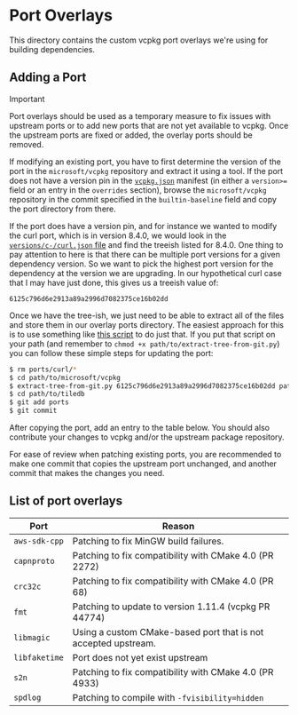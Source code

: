 # Port Overlays

This directory contains the custom vcpkg port overlays we're using for building dependencies. 

## Adding a Port

> [!IMPORTANT]
> Port overlays should be used as a temporary measure to fix issues with upstream ports or to add new ports that are not yet available to vcpkg. Once the upstream ports are fixed or added, the overlay ports should be removed.

If modifying an existing port, you have to first determine the version of the port in the `microsoft/vcpkg` repository and extract it using a tool. If the port does not have a version pin in the [`vcpkg.json`](../vcpkg.json) manifest (in either a `version>=` field or an entry in the `overrides` section), browse the `microsoft/vcpkg` repository in the commit specified in the `builtin-baseline` field and copy the port directory from there.

If the port does have a version pin, and for instance we wanted to modify the curl port, which is in version 8.4.0, we would look in the [`versions/c-/curl.json` file](https://github.com/microsoft/vcpkg/blob/master/versions/c-/curl.json) and find the treeish listed for 8.4.0. One thing to pay attention to here is that there can be multiple port versions for a given dependency version. So we want to pick the highest port version for the dependency at the version we are upgrading. In our hypothetical curl case that I may have just done, this gives us a treeish value of:

   `6125c796d6e2913a89a2996d7082375ce16b02dd`

Once we have the tree-ish, we just need to be able to extract all of the files and store them in our overlay ports directory. The easiest approach for this is to use something like [this script](https://gist.github.com/mhl/498447/b245d48f2a22301415a30ca8a68241f96e0b3861) to do just that. If you put that script on your path (and remember to `chmod +x path/to/extract-tree-from-git.py`) you can follow these simple steps for updating the port:

```bash
$ rm ports/curl/*
$ cd path/to/microsoft/vcpkg
$ extract-tree-from-git.py 6125c796d6e2913a89a2996d7082375ce16b02dd path/to/tiledb/ports/curl/
$ cd path/to/tiledb
$ git add ports
$ git commit
```

After copying the port, add an entry to the table below. You should also contribute your changes to vcpkg and/or the upstream package repository.

For ease of review when patching existing ports, you are recommended to make one commit that copies the upstream port unchanged, and another commit that makes the changes you need.

## List of port overlays

| Port          | Reason                                                         |
|---------------|----------------------------------------------------------------|
| `aws-sdk-cpp` | Patching to fix MinGW build failures.                          |
| `capnproto`   | Patching to fix compatibility with CMake 4.0 (PR 2272)         |
| `crc32c`      | Patching to fix compatibility with CMake 4.0 (PR 68)           |
| `fmt`         | Patching to update to version 1.11.4 (vcpkg PR 44774)          |
| `libmagic`    | Using a custom CMake-based port that is not accepted upstream. |
| `libfaketime` | Port does not yet exist upstream                               |
| `s2n`         | Patching to fix compatibility with CMake 4.0 (PR 4933)         |
| `spdlog`      | Patching to compile with `-fvisibility=hidden`                 |
